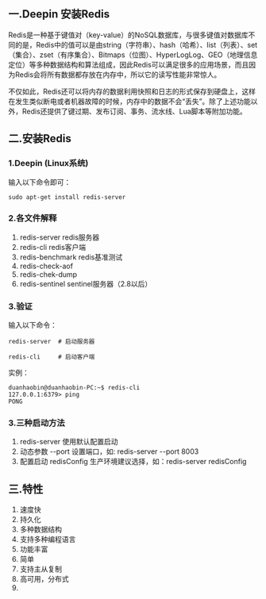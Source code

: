 ## 一.Deepin 安装Redis
Redis是⼀种基于键值对（key-value）的NoSQL数据库，与很多键值对数据库不同的是，Redis中的值可以是由string（字符串）、hash（哈希）、list（列表）、set（集合）、zset（有序集合）、Bitmaps（位图）、HyperLogLog、GEO（地理信息定位）等多种数据结构和算法组成，因此Redis可以满⾜很多的应⽤场景，⽽且因为Redis会将所有数据都存放在内存中，所以它的读写性能⾮常惊⼈。

不仅如此，Redis还可以将内存的数据利⽤快照和⽇志的形式保存到硬盘上，这样在发⽣类似断电或者机器故障的时候，内存中的数据不会“丢失”。除了上述功能以外，Redis还提供了键过期、发布订阅、事务、流⽔线、Lua脚本等附加功能。
## 二.安装Redis
### 1.Deepin (Linux系统)
输入以下命令即可：
```
sudo apt-get install redis-server
```

### 2.各文件解释
1. redis-server  redis服务器
2. redis-cli   redis客户端
3. redis-benchmark    redis基准测试
4. redis-check-aof   
5. redis-chek-dump
6. redis-sentinel   sentinel服务器（2.8以后）

### 3.验证
输入以下命令：
```
redis-server  # 启动服务器

redis-cli     # 启动客户端
```
实例：

```
duanhaobin@duanhaobin-PC:~$ redis-cli
127.0.0.1:6379> ping
PONG
```

### 3.三种启动方法
1. redis-server  使用默认配置启动
2. 动态参数  --port  设置端口，如: redis-server  --port  8003
3. 配置启动   redisConfig 生产环境建议选择，如：redis-server  redisConfig


## 三.特性
1. 速度快
2. 持久化
3. 多种数据结构
4. 支持多种编程语言
5. 功能丰富
6. 简单
7. 支持主从复制
8. 高可用，分布式
9. 